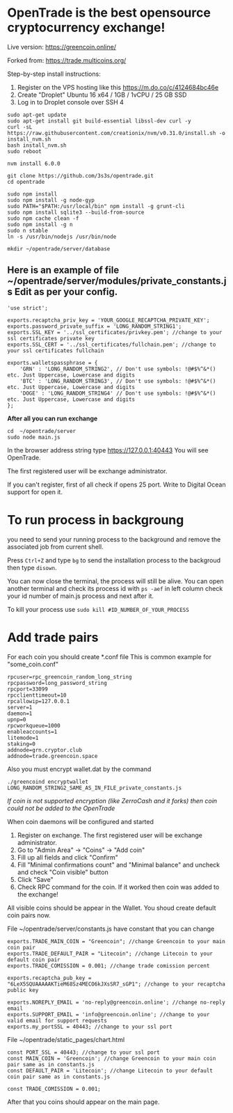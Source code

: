 # OpenTrade is the best opensource cryptocurrency exchange!

Live version: https://greencoin.online/

Forked from: https://trade.multicoins.org/

Step-by-step install instructions:

1. Register on the VPS hosting like this https://m.do.co/c/4124684bc46e
2. Create "Droplet" Ubuntu 16 x64 / 1GB / 1vCPU / 25 GB SSD
3. Log in to Droplet console over SSH
4

```
sudo apt-get update
sudo apt-get install git build-essential libssl-dev curl -y
curl -sL https://raw.githubusercontent.com/creationix/nvm/v0.31.0/install.sh -o install_nvm.sh
bash install_nvm.sh
sudo reboot

nvm install 6.0.0

git clone https://github.com/3s3s/opentrade.git
cd opentrade

sudo npm install
sudo npm install -g node-gyp
sudo PATH="$PATH:/usr/local/bin" npm install -g grunt-cli
sudo npm install sqlite3 --build-from-source
sudo npm cache clean -f
sudo npm install -g n
sudo n stable
ln -s /usr/bin/nodejs /usr/bin/node

mkdir ~/opentrade/server/database
```

## Here is an example of file ~/opentrade/server/modules/private_constants.js Edit as per your config.

```
'use strict';

exports.recaptcha_priv_key = 'YOUR_GOOGLE_RECAPTCHA_PRIVATE_KEY';
exports.password_private_suffix = 'LONG_RANDOM_STRING1';
exports.SSL_KEY = '../ssl_certificates/privkey.pem'; //change to your ssl certificates private key
exports.SSL_CERT = '../ssl_certificates/fullchain.pem'; //change to your ssl certificates fullchain

exports.walletspassphrase = {
    'GRN' : 'LONG_RANDOM_STRING2', // Don't use symbols: !@#$%^&*() etc. Just Uppercase, Lowercase and digits
    'BTC' : 'LONG_RANDOM_STRING3', // Don't use symbols: !@#$%^&*() etc. Just Uppercase, Lowercase and digits
    'DOGE' : 'LONG_RANDOM_STRING4' // Don't use symbols: !@#$%^&*() etc. Just Uppercase, Lowercase and digits
};
```

**After all you can run exchange**

```
cd  ~/opentrade/server
sudo node main.js
```

In the browser address string type https://127.0.0.1:40443
You will see OpenTrade.

The first registered user will be exchange administrator. 

If you can't register, first of all check if opens 25 port. Write to Digital Ocean support for open it.

# To run process in backgroung

you need to send your running process to the background and remove the associated job from current shell.

Press `Ctrl+Z` and type `bg` to send the installation process to the backgroud
then type `disown`.
    
You can now close the terminal, the process will still be alive. You can open another terminal and check its process id with `ps -aef` in left column check your id number of main.js process and next after it. 

To kill your process use `sudo kill #ID_NUMBER_OF_YOUR_PROCESS`


# Add trade pairs

For each coin you should create *.conf file
This is common example for "some_coin.conf"

```
rpcuser=rpc_greencoin_random_long_string
rpcpassword=long_password_string
rpcport=33099
rpcclienttimeout=10
rpcallowip=127.0.0.1
server=1
daemon=1
upnp=0
rpcworkqueue=1000
enableaccounts=1
litemode=1
staking=0
addnode=grn.cryptor.club
addnode=trade.greencoin.space

```

Also you must encrypt wallet.dat by the command

```
./greencoind encryptwallet LONG_RANDOM_STRING2_SAME_AS_IN_FILE_private_constants.js

```

*If coin is not supported encryption (like ZerroCash and it forks) then coin could not be added to the OpenTrade*


When coin daemons will be configured and started

1. Register on exchange. The first registered user will be exchange administrator.
2. Go to "Admin Area" -> "Coins" -> "Add coin"
3. Fill up all fields and click "Confirm"
4. Fill "Minimal confirmations count" and "Minimal balance" and uncheck and check "Coin visible" button
5. Click "Save"
6. Check RPC command for the coin. If it worked then coin was added to the exchange!

All visible coins should be appear in the Wallet. You shoud create default coin pairs now.

File ~/opentrade/server/constants.js have constant that you can change

```
exports.TRADE_MAIN_COIN = "Greencoin"; //change Greencoin to your main coin pair
exports.TRADE_DEFAULT_PAIR = "Litecoin"; //change Litecoin to your default coin pair
exports.TRADE_COMISSION = 0.001; //change trade comission percent

exports.recaptcha_pub_key = "6LeX5SQUAAAAAKTieM68Sz4MECO6kJXsSR7_sGP1"; //change to your recaptcha public key

exports.NOREPLY_EMAIL = 'no-reply@greencoin.online'; //change no-reply email
exports.SUPPORT_EMAIL = 'info@greencoin.online'; //change to your valid email for support requests
exports.my_portSSL = 40443; //change to your ssl port

```

File ~/opentrade/static_pages/chart.html

```
const PORT_SSL = 40443; //change to your ssl port
const MAIN_COIN = 'Greencoin'; //change Greencoin to your main coin pair same as in constants.js
const DEFAULT_PAIR = 'Litecoin'; //change Litecoin to your default coin pair same as in constants.js
      
const TRADE_COMISSION = 0.001;
```

After that you coins should appear on the main page.
